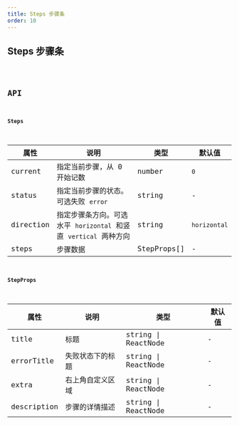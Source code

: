 ```yaml
---
title: Steps 步骤条
order: 10
---
```


## Steps 步骤条

<code src="./steps/index.tsx" />

## API

#### Steps

| 属性 | 说明 | 类型 | 默认值 |
| --- | --- | --- | --- |
| current | 指定当前步骤，从 0 开始记数 | number | `0` |
| status | 指定当前步骤的状态。 可选失败 `error` | string | - |
| direction | 指定步骤条方向。可选水平 `horizontal` 和竖直 `vertical` 两种方向 | string | `horizontal` |
| steps | 步骤数据 | StepProps[] | - |

#### StepProps

| 属性        | 说明             | 类型                | 默认值 |
| ----------- | ---------------- | ------------------- | ------ |
| title       | 标题             | string \| ReactNode | -      |
| errorTitle  | 失败状态下的标题 | string \| ReactNode | -      |
| extra       | 右上角自定义区域 | string \| ReactNode | -      |
| description | 步骤的详情描述   | string \| ReactNode | -      |
